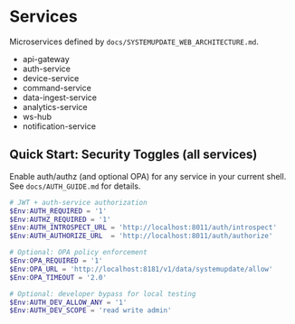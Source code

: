 # Services

Microservices defined by `docs/SYSTEMUPDATE_WEB_ARCHITECTURE.md`.

- api-gateway
- auth-service
- device-service
- command-service
- data-ingest-service
- analytics-service
- ws-hub
- notification-service

## Quick Start: Security Toggles (all services)

Enable auth/authz (and optional OPA) for any service in your current shell. See `docs/AUTH_GUIDE.md` for details.

```powershell
# JWT + auth-service authorization
$Env:AUTH_REQUIRED = '1'
$Env:AUTHZ_REQUIRED = '1'
$Env:AUTH_INTROSPECT_URL = 'http://localhost:8011/auth/introspect'
$Env:AUTH_AUTHORIZE_URL  = 'http://localhost:8011/auth/authorize'

# Optional: OPA policy enforcement
$Env:OPA_REQUIRED = '1'
$Env:OPA_URL = 'http://localhost:8181/v1/data/systemupdate/allow'
$Env:OPA_TIMEOUT = '2.0'

# Optional: developer bypass for local testing
$Env:AUTH_DEV_ALLOW_ANY = '1'
$Env:AUTH_DEV_SCOPE = 'read write admin'
